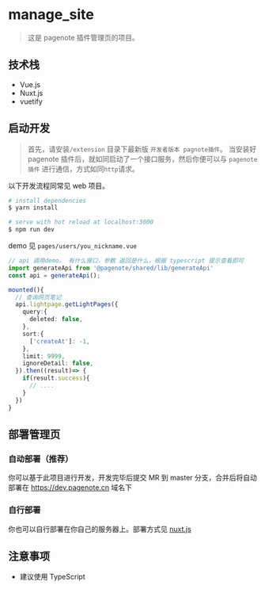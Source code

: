 # manage_site
> 这是 pagenote 插件管理页的项目。

## 技术栈
* Vue.js
* Nuxt.js
* vuetify

## 启动开发
> 首先，请安装`/extension` 目录下最新版 `开发者版本 pagnote插件`。
> 当安装好 pagenote 插件后，就如同启动了一个接口服务，然后你便可以与 `pagenote插件` 进行通信，方式如同`http`请求。

以下开发流程同常见 web 项目。
```bash
# install dependencies
$ yarn install

# serve with hot reload at localhost:3000
$ npm run dev
```

demo 见 `pages/users/you_nickname.vue`
```typescript
// api 调用demo。 有什么接口，参数 返回是什么，根据 typescript 提示查看即可
import generateApi from '@pagenote/shared/lib/generateApi'
const api = generateApi();

mounted(){
  // 查询网页笔记
  api.lightpage.getLightPages({
    query:{
      deleted: false,
    },
    sort:{
      ['createAt']: -1,
    },
    limit: 9999,
    ignoreDetail: false,
  }).then((result)=> {
    if(result.success){
      // ....
    }
  })
}

```

## 部署管理页

### 自动部署（推荐）
你可以基于此项目进行开发，开发完毕后提交 MR 到 master 分支，合并后将自动部署在 https://dev.pagenote.cn 域名下

### 自行部署
你也可以自行部署在你自己的服务器上。部署方式见 [nuxt.js](https://www.nuxtjs.cn/) 


## 注意事项
* 建议使用 TypeScript
